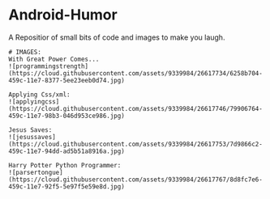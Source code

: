 # Android-Humor
A Repositior of small bits of code and images to make you laugh.

~~~~~~~~~~~~~~~~~~~~~~~~~~
# IMAGES:
With Great Power Comes...
![programmingstrength](https://cloud.githubusercontent.com/assets/9339984/26617734/6258b704-459c-11e7-8377-5ee23eeb0d74.jpg)

Applying Css/xml:
![applyingcss](https://cloud.githubusercontent.com/assets/9339984/26617746/79906764-459c-11e7-98b3-046d953ce986.jpg)

Jesus Saves:
![jesussaves](https://cloud.githubusercontent.com/assets/9339984/26617753/7d9866c2-459c-11e7-94dd-ad5b51a8916a.jpg)

Harry Potter Python Programmer:
![parsertongue](https://cloud.githubusercontent.com/assets/9339984/26617767/8d8fc7e6-459c-11e7-92f5-5e97f5e59e8d.jpg)

